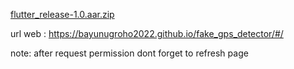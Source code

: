 [flutter_release-1.0.aar.zip](https://github.com/bayunugroho2022/fake_gps_detector/files/10753072/flutter_release-1.0.aar.zip)


url web : https://bayunugroho2022.github.io/fake_gps_detector/#/

note: after request permission dont forget to refresh page
